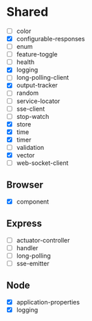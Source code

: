# Shared

-   [ ] color
-   [x] configurable-responses
-   [ ] enum
-   [ ] feature-toggle
-   [ ] health
-   [x] logging
-   [ ] long-polling-client
-   [x] output-tracker
-   [ ] random
-   [ ] service-locator
-   [ ] sse-client
-   [ ] stop-watch
-   [x] store
-   [x] time
-   [x] timer
-   [ ] validation
-   [x] vector
-   [ ] web-socket-client

## Browser

-   [x] component

## Express

-   [ ] actuator-controller
-   [ ] handler
-   [ ] long-polling
-   [ ] sse-emitter

## Node

-   [x] application-properties
-   [x] logging
